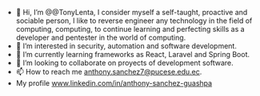 
- 👋 Hi, I’m @@TonyLenta, I consider myself a self-taught, proactive and sociable person, I like to reverse engineer any technology in the field of computing, computing, to continue learning and perfecting skills as a developer and pentester in the world of computing.
- 👀 I’m interested in security, automation and software development.
- 🌱 I’m currently learning frameworks as React, Laravel and Spring Boot.
- 💞️ I’m looking to collaborate on proyects of development software.
- 📫 How to reach me anthony.sanchez7@pucese.edu.ec.
- My profile www.linkedin.com/in/anthony-sanchez-guashpa 
